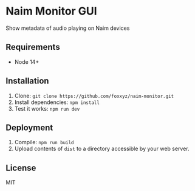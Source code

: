 Naim Monitor GUI
================

Show metadata of audio playing on Naim devices

Requirements
------------

 * Node 14+

Installation
------------

1. Clone: `git clone https://github.com/foxxyz/naim-monitor.git`
2. Install dependencies: `npm install`
3. Test it works: `npm run dev`

Deployment
----------

1. Compile: `npm run build`
2. Upload contents of `dist` to a directory accessible by your web server.

License
-------

MIT

